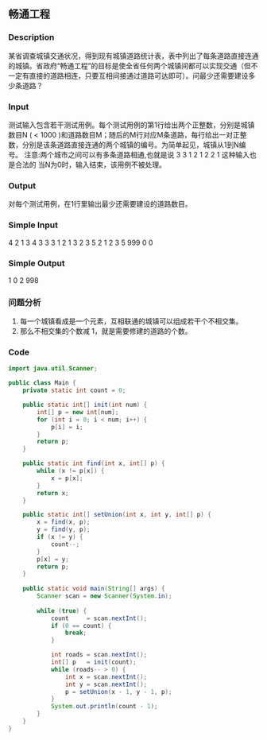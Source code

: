 ## 畅通工程 

### Description
某省调查城镇交通状况，得到现有城镇道路统计表，表中列出了每条道路直接连通的城镇。省政府“畅通工程”的目标是使全省任何两个城镇间都可以实现交通（但不一定有直接的道路相连，只要互相间接通过道路可达即可）。问最少还需要建设多少条道路？ 

### Input
测试输入包含若干测试用例。每个测试用例的第1行给出两个正整数，分别是城镇数目N ( < 1000 )和道路数目M；随后的M行对应M条道路，每行给出一对正整数，分别是该条道路直接连通的两个城镇的编号。为简单起见，城镇从1到N编号。 
注意:两个城市之间可以有多条道路相通,也就是说 
3 3 
1 2 
1 2 
2 1 
这种输入也是合法的 
当N为0时，输入结束，该用例不被处理。 

### Output
对每个测试用例，在1行里输出最少还需要建设的道路数目。

### Simple Input
4 2
1 3
4 3
3 3
1 2
1 3
2 3
5 2
1 2
3 5
999 0
0

### Simple Output
1
0
2
998

### 问题分析
1. 每一个城镇看成是一个元素，互相联通的城镇可以组成若干个不相交集。
1. 那么不相交集的个数减 1，就是需要修建的道路的个数。

### Code
```java
import java.util.Scanner;

public class Main {
    private static int count = 0;

    public static int[] init(int num) {
        int[] p = new int[num];
        for (int i = 0; i < num; i++) {
            p[i] = i;
        }
        return p;
    }

    public static int find(int x, int[] p) {
        while (x != p[x]) {
            x = p[x];
        }
        return x;
    }

    public static int[] setUnion(int x, int y, int[] p) {
        x = find(x, p);
        y = find(y, p);
        if (x != y) {
            count--;
        }
        p[x] = y;
        return p;
    }
    
    public static void main(String[] args) {
        Scanner scan = new Scanner(System.in);
        
        while (true) {
            count     = scan.nextInt();
            if (0 == count) {
                break;
            }

            int roads = scan.nextInt();
            int[] p   = init(count);
            while (roads-- > 0) {
                int x = scan.nextInt();
                int y = scan.nextInt();
                p = setUnion(x - 1, y - 1, p);
            }
            System.out.println(count - 1);
        }
    }
}
```